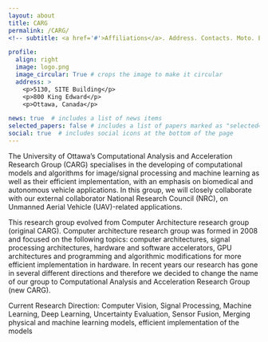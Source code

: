 ```yaml
---
layout: about
title: CARG
permalink: /CARG/
<!-- subtitle: <a href='#'>Affiliations</a>. Address. Contacts. Moto. Etc. -->

profile:
  align: right
  image: logo.png
  image_circular: True # crops the image to make it circular
  address: >
    <p>5130, SITE Building</p>
    <p>800 King Edward</p>
    <p>Ottawa, Canada</p>

news: true  # includes a list of news items
selected_papers: false # includes a list of papers marked as "selected={true}"
social: true  # includes social icons at the bottom of the page
---
```


<!-- Write your biography here. Tell the world about yourself. Link to your favorite [subreddit](http://reddit.com). You can put a picture in, too. The code is already in, just name your picture `prof_pic.jpg` and put it in the `img/` folder. -->

The University of Ottawa’s Computational Analysis and Acceleration Research Group (CARG) specialises in the developing of computational models and algorithms for image/signal processing and machine learning as well as their efficient implementation, with an emphasis on biomedical and autonomous vehicle applications. In this group, we will closely collaborate with our external collaborator National Research Council (NRC), on Unmanned Aerial Vehicle (UAV)-related applications.

This research group evolved from Computer Architecture research group (original CARG). Computer architecture research group was formed in 2008 and focused on the following topics: computer architectures, signal processing architectures, hardware and software accelerators, GPU architectures and programming and algorithmic modifications for more efficient implementation in hardware. In recent years our research has gone in several different directions and therefore we decided to change the name of our group to Computational Analysis and Acceleration Research Group (new CARG).

Current Research Direction: Computer Vision, Signal Processing, Machine Learning, Deep Learning, Uncertainty Evaluation, Sensor Fusion, Merging physical and machine learning models, efficient implementation of the models

<!-- Put your address / P.O. box / other info right below your picture. You can also disable any these elements by editing `profile` property of the YAML header of your `_pages/about.md`. Edit `_bibliography/papers.bib` and Jekyll will render your [publications page](/al-folio/publications/) automatically. -->

<!-- Link to your social media connections, too. This theme is set up to use [Font Awesome icons](http://fortawesome.github.io/Font-Awesome/) and [Academicons](https://jpswalsh.github.io/academicons/), like the ones below. Add your Facebook, Twitter, LinkedIn, Google Scholar, or just disable all of them. -->
